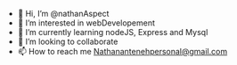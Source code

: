 - 👋 Hi, I’m @nathanAspect
- 👀 I’m interested in webDevelopement
- 🌱 I’m currently learning nodeJS, Express and Mysql
- 💞️ I’m looking to collaborate
- 📫 How to reach me Nathanantenehpersonal@gmail.com

<!---
nathanAspect/nathanAspect is a ✨ special ✨ repository because its `README.md` (this file) appears on your GitHub profile.
You can click the Preview link to take a look at your changes.
--->
